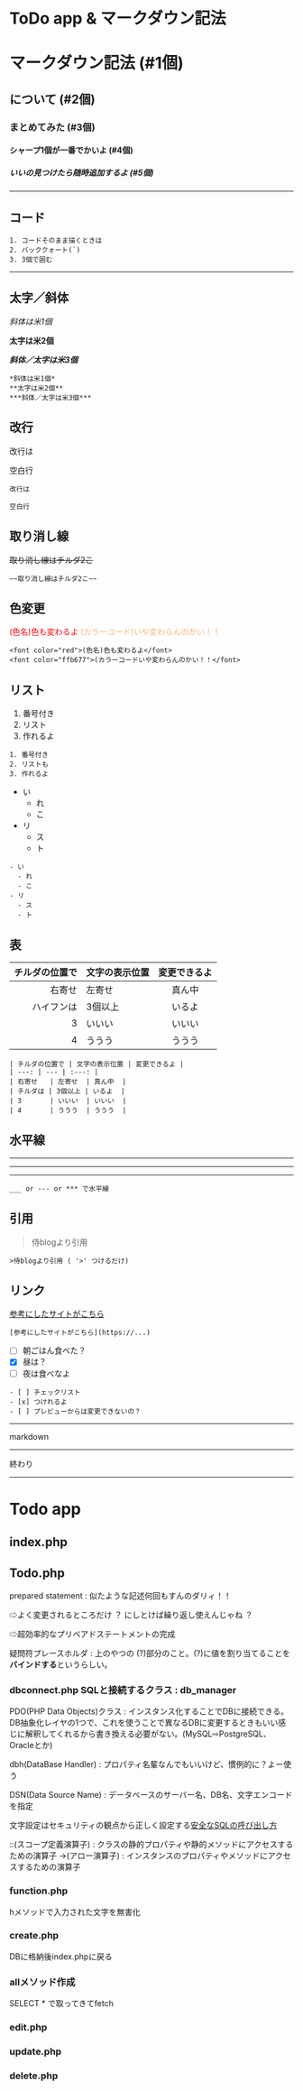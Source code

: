 # ToDo app & マークダウン記法

# マークダウン記法 (#1個)
## について (#2個)
### まとめてみた (#3個)
#### シャープ1個が一番でかいよ (#4個)
##### いいの見つけたら随時追加するよ (#5個)

___

## コード

```
1. コードそのまま描くときは
2. バッククォート(`)
3. 3個で囲む
```

___

## 太字／斜体

*斜体は米1個*

**太字は米2個**

***斜体／太字は米3個***


```
*斜体は米1個*
**太字は米2個**
***斜体／太字は米3個***
```

## 改行
改行は

空白行

```
改行は

空白行
```

## 取り消し線

~~取り消し線はチルダ2こ~~

```
~~取り消し線はチルダ2こ~~
```

## 色変更
<font color="red">(色名)色も変わるよ</font>
<font color="ffb677">(カラーコード)いや変わらんのかい！！</font>

```
<font color="red">(色名)色も変わるよ</font>
<font color="ffb677">(カラーコードいや変わらんのかい！！</font>
```

## リスト

1. 番号付き
2. リスト
3. 作れるよ

```
1. 番号付き
2. リストも
3. 作れるよ
```


- い
  - れ
  - こ
- リ
  - ス
  - ト

```
- い
  - れ
  - こ
- リ
  - ス
  - ト
  ```


## 表

| チルダの位置で | 文字の表示位置 | 変更できるよ |
| ---: | --- | :---: |
| 右寄せ   | 左寄せ  | 真ん中  |
| ハイフンは | 3個以上 | いるよ  |
| 3       | いいい  | いいい  |
| 4       | ううう  | ううう  |

```
| チルダの位置で | 文字の表示位置 | 変更できるよ |
| ---: | --- | :---: |
| 右寄せ   | 左寄せ  | 真ん中  |
| チルダは | 3個以上 | いるよ  |
| 3       | いいい  | いいい  |
| 4       | ううう  | ううう  |
```

## 水平線
___
---
***


```
___ or --- or *** で水平線
```

## 引用

>侍blogより引用

```
>侍blogより引用 ( '>' つけるだけ)
```

## リンク

[参考にしたサイトがこちら](https://www.sejuku.net/blog/77398)

```
[参考にしたサイトがこちら](https://...)
```

- [ ] 朝ごはん食べた？
- [x] 昼は？
- [ ] 夜は食べなよ

```
- [ ] チェックリスト
- [x] つけれるよ
- [ ] プレビューからは変更できないの？
```

***

markdown

---

終わり

___

# Todo app

## index.php

## Todo.php

prepared statement : 似たような記述何回もすんのダリィ！！

⇨よく変更されるところだけ ？ にしとけば繰り返し使えんじゃね
？

⇨超効率的なプリペアドステートメントの完成

疑問符プレースホルダ : 上のやつの (?)部分のこと。(?)に値を割り当てることを**バインドする**というらしい。

### dbconnect.php SQLと接続するクラス : db_manager

PDO(PHP Data Objects)クラス : インスタンス化することでDBに接続できる。DB抽象化レイヤの1つで、これを使うことで異なるDBに変更するときもいい感じに解釈してくれるから書き換える必要がない。(MySQL⇨PostgreSQL、Oracleとか)

dbh(DataBase Handler) : プロパティ名輩なんでもいいけど、慣例的に？よー使う

DSN(Data Source Name) : データベースのサーバー名、DB名、文字エンコードを指定

文字設定はセキュリティの観点から正しく設定する[安全なSQLの呼び出し方](https://www.ipa.go.jp/security/vuln/websecurity.html)

::(スコープ定義演算子) : クラスの静的プロパティや静的メソッドにアクセスするための演算子
->(アロー演算子) : インスタンスのプロパティやメソッドにアクセスするための演算子

### function.php
hメソッドで入力された文字を無害化

### create.php
DBに格納後index.phpに戻る

### allメソッド作成
SELECT * で取ってきてfetch


### edit.php

### update.php

### delete.php